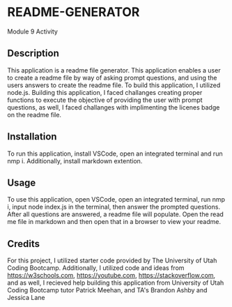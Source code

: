 # README-GENERATOR
Module 9 Activity
 ## Description
  This application is a readme file generator. This application enables a user to create a readme file by way of asking prompt questions, and using the users answers to create the readme file. To build this application, I utilized node.js. Building this application, I faced challanges creating proper functions to execute the objective of providing the user with prompt questions, as well, I faced challanges with implimenting the licenes badge on the readme file.
  ## Installation
  To run this application, install VSCode, open an integrated terminal and run nmp i. Additionally, install markdown extention.
  ## Usage
  To use this application, open VSCode, open an integrated terminal, run nmp i, input node index.js in the terminal, then answer the prompted questions. After all questions are answered, a readme file will populate. Open the read me file in markdown and then open that in a browser to view your readme. 
  ## Credits
  For this project, I utilized starter code provided by The University of Utah Coding Bootcamp. Additionally, I utilized code and ideas from https://w3schools.com, https://youtube.com, https://stackoverflow.com, and as well, I recieved help building this application from University of Utah Coding Bootcamp tutor Patrick Meehan, and TA's Brandon Ashby and Jessica Lane
